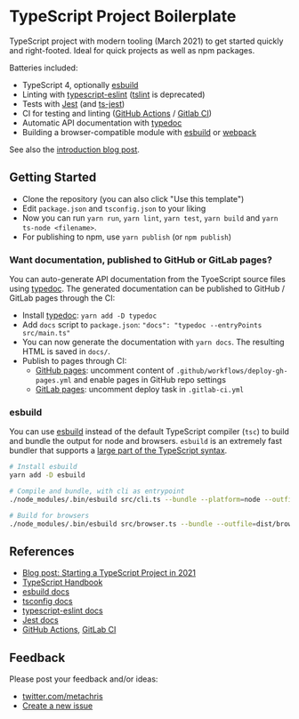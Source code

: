 # TypeScript Project Boilerplate

TypeScript project with modern tooling (March 2021) to get started quickly and right-footed. Ideal for quick projects as well as npm packages.

Batteries included:

* TypeScript 4, optionally [esbuild](https://esbuild.github.io/)
* Linting with [typescript-eslint](https://github.com/typescript-eslint/typescript-eslint) ([tslint](https://palantir.github.io/tslint/) is deprecated)
* Tests with [Jest](https://jestjs.io/docs/getting-started) (and [ts-jest](https://www.npmjs.com/package/ts-jest))
* CI for testing and linting ([GitHub Actions](https://docs.github.com/en/actions) / [Gitlab CI](https://docs.gitlab.com/ee/ci/))
* Automatic API documentation with [typedoc](https://typedoc.org/guides/doccomments/)
* Building a browser-compatible module with [esbuild](https://esbuild.github.io/) or [webpack](https://webpack.js.org/)

See also the [introduction blog post](https://www.metachris.com/2021/03/bootstrapping-a-typescript-node.js-project/).


## Getting Started

* Clone the repository (you can also click "Use this template")
* Edit `package.json` and `tsconfig.json` to your liking
* Now you can run `yarn run`, `yarn lint`, `yarn test`, `yarn build` and `yarn ts-node <filename>`.
* For publishing to npm, use `yarn publish` (or `npm publish`)

### Want documentation, published to GitHub or GitLab pages?

You can auto-generate API documentation from the TyoeScript source files using [typedoc](https://typedoc.org/guides/doccomments/). The generated documentation can be published to GitHub / GitLab pages through the CI:

* Install [typedoc](https://typedoc.org/guides/doccomments/): `yarn add -D typedoc`
* Add `docs` script to `package.json`: `"docs": "typedoc --entryPoints src/main.ts"`
* You can now generate the documentation with `yarn docs`. The resulting HTML is saved in `docs/`.
* Publish to pages through CI:
  * [GitHub pages](https://pages.github.com/): uncomment content of `.github/workflows/deploy-gh-pages.yml` and enable pages in GitHub repo settings
  * [GitLab pages](https://docs.gitlab.com/ee/user/project/pages/): uncomment deploy task in `.gitlab-ci.yml`

### esbuild

You can use [esbuild](https://esbuild.github.io/) instead of the default TypeScript compiler (`tsc`) to build and bundle the output for node and browsers.
`esbuild` is an extremely fast bundler that supports a [large part of the TypeScript syntax](https://esbuild.github.io/content-types/#typescript).

```bash
# Install esbuild
yarn add -D esbuild

# Compile and bundle, with cli as entrypoint
./node_modules/.bin/esbuild src/cli.ts --bundle --platform=node --outfile=dist/esbuild/cli.js

# Build for browsers
./node_modules/.bin/esbuild src/browser.ts --bundle --outfile=dist/browser.js
```

## References

* [Blog post: Starting a TypeScript Project in 2021](https://www.metachris.com/2021/03/bootstrapping-a-typescript-node.js-project/)
* [TypeScript Handbook](https://www.typescriptlang.org/docs/handbook/intro.html)
* [esbuild docs](https://esbuild.github.io/)
* [tsconfig docs](https://www.typescriptlang.org/tsconfig)
* [typescript-eslint docs](https://github.com/typescript-eslint/typescript-eslint/blob/master/docs/getting-started/linting/README.md)
* [Jest docs](https://jestjs.io/docs/getting-started)
* [GitHub Actions](https://docs.github.com/en/actions), [GitLab CI](https://docs.gitlab.com/ee/ci/)


## Feedback

Please post your feedback and/or ideas:

* [twitter.com/metachris](https://twitter.com/metachris)
* [Create a new issue](https://github.com/metachris/typescript-nodejs-boilerplate/issues)
